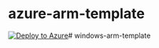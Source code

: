 # azure-arm-template
[![Deploy to Azure](https://aka.ms/deploytoazurebutton)](https://portal.azure.com/#create/Microsoft.Template/uri/https%3A%2F%2Fraw.githubusercontent.com%2Fagri-marche%2Fazure-arm-template%2Fmain%2Fazuredeploy.json%3Ftoken%3DASRBGWFAL44GCLELAU7F6SDAYDELS)# windows-arm-template
